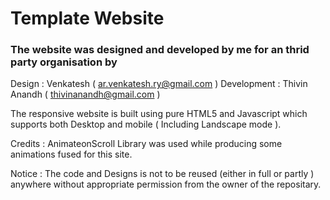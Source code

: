 # Template Website 
### The website was designed and developed by me for an thrid party organisation by 
   Design       :  Venkatesh ( ar.venkatesh.ry@gmail.com )
   Development  :  Thivin Anandh  ( thivinanandh@gmail.com )
 
 The responsive website is built using pure HTML5 and Javascript which supports both Desktop and mobile ( Including Landscape  mode ). 
 
 Credits : AnimateonScroll Library was used while producing some animations fused for this site.

Notice  : The code and Designs is not to be reused (either in full or partly ) anywhere without appropriate permission from the owner of the repositary. 

